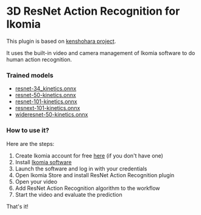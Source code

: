 # 3D ResNet Action Recognition for Ikomia

This plugin is based on [kenshohara project](https://github.com/kenshohara/3D-ResNets-PyTorch).

It uses the built-in video and camera management of Ikomia software to do human action recognition.

### Trained models

- [resnet-34_kinetics.onnx](https://www.dropbox.com/s/065l4vr8bptzohb/resnet-34_kinetics.onnx?dl=1)
- [resnet-50-kinetics.onnx](https://drive.google.com/open?id=1g8DLaeeTq3RI62XtQaYBUpiN_LUgW2xA)
- [resnet-101-kinetics.onnx](https://drive.google.com/open?id=1QVZQdwCJAETQ1aB4ZzAKT33HwTTWlB2M)
- [resnext-101-kinetics.onnx](https://drive.google.com/open?id=1dQPmsZ0ljgCKtSesRZhHv4EYpVaknQNY)
- [wideresnet-50-kinetics.onnx](https://drive.google.com/open?id=1_dVnVnIfB3OJAmxr9rdVWfojdMSBdMr8)

### How to use it?
Here are the steps:

1. Create Ikomia account for free [here](https://ikomia.com/accounts/signup/) (if you don't have one)
2. Install [Ikomia software](https://ikomia.com/en/download)
3. Launch the software and log in with your credentials
4. Open Ikomia Store and install ResNet Action Recognition plugin
5. Open your video
6. Add ResNet Action Recognition algorithm to the workflow
7. Start the video and evaluate the prediction

That's it!

